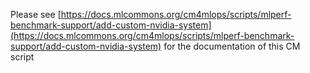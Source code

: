 Please see [https://docs.mlcommons.org/cm4mlops/scripts/mlperf-benchmark-support/add-custom-nvidia-system](https://docs.mlcommons.org/cm4mlops/scripts/mlperf-benchmark-support/add-custom-nvidia-system) for the documentation of this CM script

